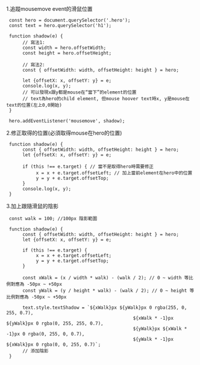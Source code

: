 1.追蹤mousemove event的滑鼠位置

     const hero = document.querySelector('.hero');
     const text = hero.querySelector('h1');

     function shadow(e) {
          // 寫法1:
          const width = hero.offsetWidth;
          const height = hero.offsetHeight;

          // 寫法2:
          const { offsetWidth: width, offsetHeight: height } = hero;

          let {offsetX: x, offsetY: y} = e;
          console.log(x, y);
          // 可以發現x跟y都是mouse在“當下”的element的位置
          // text為hero的child element, 但mouse hoover text時x, y是mouse在text的位置(左上0,0開始)
     }

     hero.addEventListener('mousemove', shadow);

2.修正取得的位置(必須取得mouse在hero的位置)

     function shadow(e) {
          const { offsetWidth: width, offsetHeight: height } = hero;
          let {offsetX: x, offsetY: y} = e;

          if (this !== e.target) { // 當不是取得hero時需要修正
               x = x + e.target.offsetLeft; // 加上當前element在hero中的位置
               y = y + e.target.offsetTop;
          }
          console.log(x, y);
     }

3.加上跟隨滑鼠的陰影

     const walk = 100; //100px 陰影範圍

     function shadow(e) {
          const { offsetWidth: width, offsetHeight: height } = hero;
          let {offsetX: x, offsetY: y} = e;

          if (this !== e.target) {
               x = x + e.target.offsetLeft;
               y = y + e.target.offsetTop;
          }

          const xWalk = (x / width * walk) - (walk / 2); // 0 ~ width 等比例對應為 -50px ~ +50px
          const yWalk = (y / height * walk) - (walk / 2); // 0 ~ height 等比例對應為 -50px ~ +50px

          text.style.textShadow = `${xWalk}px ${yWalk}px 0 rgba(255, 0, 255, 0.7),
                                                   ${xWalk * -1}px ${yWalk}px 0 rgba(0, 255, 255, 0.7),
                                                   ${yWalk}px ${xWalk * -1}px 0 rgba(0, 255, 0, 0.7),
                                                   ${yWalk * -1}px ${xWalk}px 0 rgba(0, 0, 255, 0.7)`;
          // 添加陰影
     }